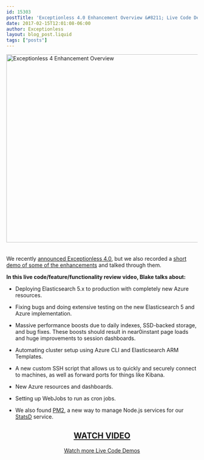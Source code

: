 ```yaml
---
id: 15303
postTitle: 'Exceptionless 4.0 Enhancement Overview &#8211; Live Code Demo'
date: 2017-02-15T12:01:08-06:00
author: Exceptionless
layout: blog_post.liquid
tags: ["posts"]
---
```

[<img loading="lazy" class="aligncenter wp-image-15304 size-large" style="margin-bottom: 20px;" src="/assets/exceptionless-4-enhancement-live-demo-1024x538.jpg" alt="Exceptionless 4 Enhancement Overview" width="940" height="494" data-id="15304" srcset="/assets/exceptionless-4-enhancement-live-demo-1024x538.jpg 1024w, /assets/exceptionless-4-enhancement-live-demo-300x158.jpg 300w, /assets/exceptionless-4-enhancement-live-demo-768x403.jpg 768w, /assets/exceptionless-4-enhancement-live-demo.jpg 1200w" sizes="(max-width: 940px) 100vw, 940px" />](https://www.liveedu.tv/niemyjski/videos/9WmaQ-exceptionless-weekly-demo-1-23-17)

We recently [announced Exceptionless 4.0](/exceptionless-4-0/), but we also recorded a [short demo of some of the enhancements](https://www.liveedu.tv/niemyjski/videos/9WmaQ-exceptionless-weekly-demo-1-23-17) and talked through them.

**In this live code/feature/functionality review video, Blake talks about:**<!--more-->

  * Deploying Elasticsearch 5.x to production with completely new Azure resources.

  * Fixing bugs and doing extensive testing on the new Elasticsearch 5 and Azure implementation.

  * Massive performance boosts due to daily indexes, SSD-backed storage, and bug fixes. These boosts should result in near0instant page loads and huge improvements to session dashboards.

  * Automating cluster setup using Azure CLI and Elasticsearch ARM Templates.

  * A new custom SSH script that allows us to quickly and securely connect to machines, as well as forward ports for things like Kibana.

  * New Azure resources and dashboards.

  * Setting up WebJobs to run as cron jobs.

  * We also found [PM2](http://pm2.keymetrics.io/), a new way to manage Node.js services for our [StatsD](https://github.com/etsy/statsd) service.

<h2 style="text-align: center;">
  <a href="https://www.liveedu.tv/niemyjski/videos/9WmaQ-exceptionless-weekly-demo-1-23-17">WATCH VIDEO</a>
</h2>

<p style="text-align: center;">
  <a href="/category/live-coding/">Watch more Live Code Demos</a>
</p>
